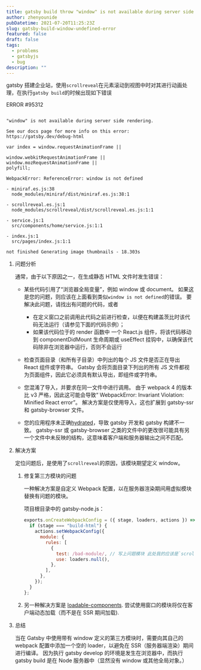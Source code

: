 ```yaml
---
title: gatsby build throw "window" is not available during server side rendering.
author: zhenyounide
pubDatetime: 2021-07-20T11:25:23Z
slug: gatsby-build-window-undefined-error
featured: false
draft: false
tags:
  - problems
  - gatsbyjs
  - bug
description: ""
---
```


gatsby 搭建企业站，使用`scrollreveal`在元素滚动到视图中时对其进行动画处理，在执行`gatsby build`的时候出现如下错误

ERROR #95312

```log

"window" is not available during server side rendering.

See our docs page for more info on this error: https://gatsby.dev/debug-html

var index = window.requestAnimationFrame ||

window.webkitRequestAnimationFrame ||
window.mozRequestAnimationFrame ||
polyfill;

WebpackError: ReferenceError: window is not defined

- miniraf.es.js:38
  node_modules/miniraf/dist/miniraf.es.js:38:1

- scrollreveal.es.js:1
  node_modules/scrollreveal/dist/scrollreveal.es.js:1:1

- service.js:1
  src/components/home/service.js:1:1

- index.js:1
  src/pages/index.js:1:1

not finished Generating image thumbnails - 18.303s
```

1. 问题分析

   通常，由于以下原因之一，在生成静态 HTML 文件时发生错误：

   - 某些代码引用了“浏览器全局变量”，例如 window 或 document。 如果这是您的问题，则应该在上面看到类似`window is not defined`的错误。 要解决此问题，请找出有问题的代码，或者
     - 在定义窗口之前调用此代码之前进行检查，以便在构建盖茨比时该代码无法运行（请参见下面的代码示例）；
     - 如果该代码位于的 render 函数中 一个 React.js 组件，将该代码移动到 componentDidMount 生命周期或 useEffect 挂钩中，以确保该代码除非在浏览器中运行，否则不会运行
   - 检查页面目录（和所有子目录）中列出的每个 JS 文件是否正在导出 React 组件或字符串。 Gatsby 会将页面目录下列出的所有 JS 文件都视为页面组件，因此它必须具有默认导出，即组件或字符串。

   - 您混淆了导入，并要求在同一文件中进行调用。 由于 webpack 4 的版本比 v3 严格，因此这可能会导致“ WebpackError: Invariant Violation: Minified React error”。 解决方案是仅使用导入，这也扩展到 gatsby-ssr 和 gatsby-browser 文件。

   - 您的应用程序未正确[hydrated](https://reactjs.org/docs/react-dom.html)，导致 gatsby 开发和 gatsby 构建不一致。 gatsby-ssr 或 gatsby-browser 之类的文件中的更改很可能具有另一个文件中未反映的结构，这意味着客户端和服务器输出之间不匹配。

2. 解决方案

   定位问题后，是使用了`scrollreveal`的原因，该模块期望定义 window。

   1. 修复第三方模块的问题

      一种解决方案是自定义 Webpack 配置，以在服务器渲染期间用虚拟模块替换有问题的模块。

      项目根目录中的 gatsby-node.js：

      ```js
      exports.onCreateWebpackConfig = ({ stage, loaders, actions }) => {
        if (stage === "build-html") {
          actions.setWebpackConfig({
            module: {
              rules: [
                {
                  test: /bad-module/, // 写上问题模块 此处我的应该是`scrollreveal`
                  use: loaders.null(),
                },
              ],
            },
          });
        }
      };
      ```

   2. 另一种解决方案是 [loadable-components](https://github.com/gregberge/loadable-components). 尝试使用窗口的模块将仅在客户端动态加载（而不是在 SSR 期间加载).

3. 总结

   当在 Gatsby 中使用带有 window 定义的第三方模块时，需要向其自己的 webpack 配置中添加一个空的 loader，以避免在 SSR（服务器端渲染）期间进行编译。 因为执行 gatsby develop 的环境是发生在浏览器中，而执行 gatsby build 是在 Node 服务器中（显然没有 window 或其他全局对象。）
